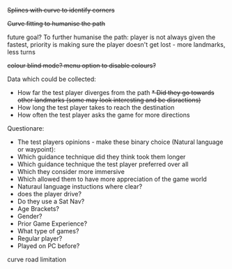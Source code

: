 ~~Splines with curve to identify corners~~

~~Curve fitting to humanise the path~~

future goal? To further humanise the path: player is not always given the fastest, priority is making sure the player doesn't get lost - more landmarks, less turns

~~colour blind mode? menu option to disable colours?~~

Data which could be collected:
* How far the test player diverges from the path
 ~~* Did they go towards other landmarks (some may look interesting and be disractions)~~
* How long the test player takes to reach the destination
* How often the test player asks the game for more directions

Questionare:
* The test players opinions - make these binary choice (Natural language or waypoint):
 * Which guidance technique did they think took them longer
 * Which guidance technique the test player preferred over all
 * Which they consider more immersive
 * Which allowed them to have more appreciation of the game world
 * Naturaul language instuctions where clear?
* does the player drive?
 * Do they use a Sat Nav?
* Age Brackets?
* Gender?
* Prior Game Experience?
 * What type of games?
 * Regular player?
 * Played on PC before?
 
 
 
 curve road limitation
